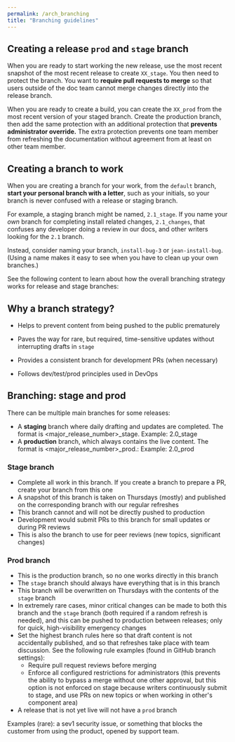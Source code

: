 ```yaml
---
permalink: /arch_branching
title: "Branching guidelines"
---
```


## Creating a release `prod` and `stage` branch

When you are ready to start working the new release, use the most recent snapshot of the most recent release to create `XX_stage`. You then need to protect the branch. You want to **require pull requests to merge** so that users outside of the doc team cannot merge changes directly into the release branch. 

When you are ready to create a build, you can create the `XX_prod` from the most recent version of your staged branch. Create the production branch, then add the same protection with an additional protection that **prevents administrator override.** The extra protection prevents one team member from refreshing the documentation without agreement from at least on other team member.


## Creating a branch to work

When you are creating a branch for your work, from the `default` branch,  **start your personal branch with a letter**, such as your initials, so your branch is never confused with a release or staging branch.

For example, a staging branch might be named, `2.1_stage`. If you name your _own_ branch for completing install related changes, `2.1_changes`, that confuses any developer doing a review in our docs, and other writers looking for the `2.1` branch.

Instead, consider naming your branch, `install-bug-3` or `jean-install-bug`. (Using a name makes it easy to see when you have to clean up your own branches.)

See the following content to learn about how the overall branching strategy works for release and stage branches:

## Why a branch strategy?

- Helps to prevent content from being pushed to the public prematurely

- Paves the way for rare, but required, time-sensitive updates without interrupting drafts in `stage`

- Provides a consistent branch for development PRs (when necessary)

- Follows dev/test/prod principles used in DevOps


## Branching: stage and prod

There can be multiple main branches for some releases: 

  * A **staging** branch where daily drafting and updates are completed. The format is <major_release_number>\_stage. Example: 2.0_stage
  * A **production** branch, which always contains the live content. The format is <major_release_number>\_prod.: Example: 2.0_prod

### Stage branch

  * Complete all work in this branch. If you create a branch to prepare a PR, create your branch from this one  
  * A snapshot of this branch is taken on Thursdays (mostly) and published on the corresponding branch with our regular refreshes
  * This branch cannot and will not be directly pushed to production
  * Development would submit PRs to this branch for small updates or during PR reviews
  * This is also the branch to use for peer reviews (new topics, significant changes)

### Prod branch

  * This is the production branch, so no one works directly in this branch
  * The `stage` branch should always have everything that is in this branch
  * This branch will be overwritten on Thursdays with the contents of the `stage` branch
  * In extremely rare cases, minor critical changes can be made to both this branch and the `stage` branch (both required if a random refresh is needed), and this can be pushed to production between releases; only for quick, high-visibility emergency changes
  * Set the highest branch rules here so that draft content is not accidentally published, and so that refreshes take place with team discussion. See the following rule examples (found in GitHub branch settings):
    - Require pull request reviews before merging 
    - Enforce all configured restrictions for administrators (this prevents the ability to bypass a merge without one other approval, but this option is not enforced on stage because writers continuously submit to stage, and use PRs on new topics or when working in other's component area)
  * A release that is not yet live will not have a `prod` branch
  
Examples (rare): a sev1 security issue, or something that blocks the customer from using the product, opened by support team. 


